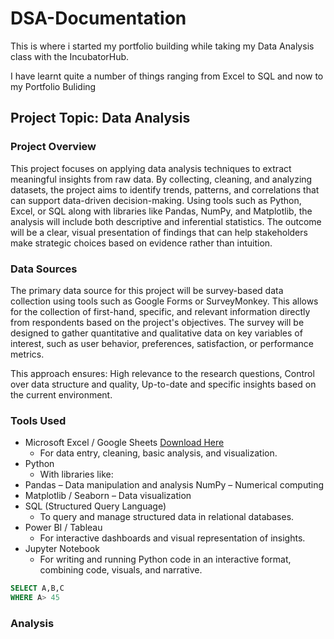 # DSA-Documentation
This is where i started my portfolio building while taking my Data Analysis class with the IncubatorHub.

I have learnt quite a number of things ranging from Excel to SQL and now to my Portfolio Buliding

## Project Topic: Data Analysis

### Project Overview
This project focuses on applying data analysis techniques to extract meaningful insights from raw data. By collecting, cleaning, and analyzing datasets, the project aims to identify trends, patterns, and correlations that can support data-driven decision-making. Using tools such as Python, Excel, or SQL along with libraries like Pandas, NumPy, and Matplotlib, the analysis will include both descriptive and inferential statistics. The outcome will be a clear, visual presentation of findings that can help stakeholders make strategic choices based on evidence rather than intuition.

### Data Sources
The primary data source for this project will be survey-based data collection using tools such as Google Forms or SurveyMonkey. This allows for the collection of first-hand, specific, and relevant information directly from respondents based on the project's objectives. The survey will be designed to gather quantitative and qualitative data on key variables of interest, such as user behavior, preferences, satisfaction, or performance metrics.

This approach ensures: High relevance to the research questions, Control over data structure and quality, Up-to-date and specific insights based on the current environment.

### Tools Used
- Microsoft Excel / Google Sheets [Download Here](https://www.microsoft.com)
   - For data entry, cleaning, basic analysis, and visualization.
- Python
   - With libraries like:
- Pandas – Data manipulation and analysis
NumPy – Numerical computing
- Matplotlib / Seaborn
    – Data visualization
- SQL (Structured Query Language)
    - To query and manage structured data in relational databases.
- Power BI / Tableau
   - For interactive dashboards and visual representation of insights.
- Jupyter Notebook
   - For writing and running Python code in an interactive format, combining code, visuals, and narrative.

``` SQL
SELECT A,B,C
WHERE A> 45
```
### Analysis











